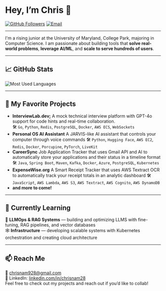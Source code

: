 # Hey, I’m Chris 👋

[![GitHub Followers](https://img.shields.io/github/followers/cnam2653?label=Follow&style=social)](https://github.com/cnam2653)
[![Email](https://img.shields.io/badge/Email-chrisnam928@gmail.com-blue)](mailto:chrisnam928@gmail.com)

---

I'm a rising junior at the University of Maryland, College Park, majoring in Computer Science. I am passionate about building tools that **solve real-world problems**, **leverage AI/ML**, and **scale to serve hundreds of users**. 

---

## 📈 GitHub Stats
<!-- <img src="https://github-readme-stats.vercel.app/api?username=cnam2653&show_icons=true&theme=chartreuse-dark&hide=contribs&count_private=true" alt="GitHub Stats" /> -->

<img src="https://github-readme-stats.vercel.app/api/top-langs?username=cnam2653&show_icons=true&locale=en&layout=compact&theme=chartreuse-dark" alt="Most Used Languages" />

---

## 🔭 My Favorite Projects

- **InterviewLab.dev;** 
  A mock technical interview platform with GPT-4o support for code hints and real-time collaboration.  
  🛠️ `Go`, `Python`, `Redis`, `PostgreSQL`, `Docker`, `AWS ECS`, `WebSockets` 
- **Personal OS AI Assistant**
  A JARVIS-like AI assistant that controls your computer through voice commands
  🛠️ `Python`, `Hugging Face`, `AWS EC2`, `Redis`, `Docker`, `Porcupine`, `PyTorch`, `LiveKit`  
- **CareerSync** 
  Job Application Tracker that uses Gmail API and AI to automatically store your applications and their status in a timeline format
  🛠️ `Java`, `Spring Boot`, `Maven`, `Kafka`, `Docker`, `Azure`, `PostgreSQL`, `Kubernetes`  
- **ExpenseWise.org**
  A Smart Receipt Tracker that uses AWS Textract OCR to automatically track your receipt totals in an analytic dashboard
  🛠️ `JavaScript`, `AWS Lambda`, `AWS S3`, `AWS Textract`, `AWS Cognito`, `AWS DynamoDB`
- **and more to come!**
---

## 🌱 Currently Learning

🧠 **LLMOps & RAG Systems** — building and optimizing LLMS with fine-tuning, RAG pipelines, and vector databases   
🕸️ **Infrastructure** — developing scalable systems with Kubernetes orchestration and creating cloud architecture         
                                                                     
---

## 📫 Reach Me

📧 chrisnam928@gmail.com  
💼 LinkedIn: [linkedin.com/in/chrisnam28](https://www.linkedin.com/in/chrisnam28/)   
Feel free to check out my projects and reach out if you’d like to collab!
